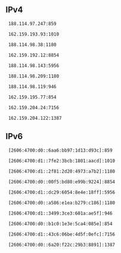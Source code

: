 ## IPv4
```
 188.114.97.247:859
```
```
 162.159.193.93:1010
```
```
 188.114.98.38:1180
```
```
 162.159.192.12:8854
```
```
 188.114.98.143:5956
```
```
 188.114.98.209:1180
```
```
 188.114.98.119:946
```
```
 162.159.195.77:854
```
```
 162.159.204.24:7156
```
```
 162.159.204.122:1387
```

## IPv6
```
 [2606:4700:d0::6aa6:bb97:1d13:d93c]:859
```
```
 [2606:4700:d1::7fe2:3bcb:1801:aacd]:1010
```
```
 [2606:4700:d1::2f81:2d20:4973:a7b2]:1180
```
```
 [2606:4700:d0::00f5:bd80:e99b:9224]:8854
```
```
 [2606:4700:d1::dc29:6054:8e4e:18ff]:5956
```
```
 [2606:4700:d0::a586:e1ea:b279:c186]:1180
```
```
 [2606:4700:d1::3499:3ce3:601a:ae5f]:946
```
```
 [2606:4700:d0::b1c0:1e3e:5ca4:085e]:854
```
```
 [2606:4700:d1::43c6:06be:4d5f:0efc]:7156
```
```
 [2606:4700:d0::6a20:f22c:29b3:8891]:1387
```
